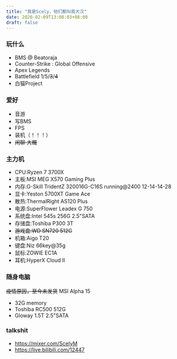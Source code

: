 ```yaml
---
title: "我是Scely，他们都叫我大汉"
date: 2020-02-09T13:08:03+08:00
draft: false
---
```


### 玩什么
- BMS @ Beatoraja
- Counter-Strike : Global Offensive
- Apex Legends
- Battlefield 1/5/~~3~~/~~4~~
- 白猫Project
### 爱好
- 音游
- 写BMS
- FPS
- 装机（！！！）
- ~~闲聊 大概~~
### 主力机
- CPU:Ryzen 7 3700X
- 主板:MSI MEG X570 Gaming Plus
- 内存:G-Skill TridentZ 320016G-C16S running@2400 12-14-14-28
- 显卡:Yeston 5700XT Game Ace
- 散热:ThermalRight AS120 Plus
- 电源:SuperFlower Leadex G 750
- 系统盘:Intel 545s 256G 2.5"SATA
- 存储盘:Toshiba P300 3T
- ~~游戏盘:WD SN720 512G~~
- 机箱:Aigo T20
- 键盘:Niz 66key@35g
- 鼠标:ZOWIE EC1A
- 耳机:HyperX Cloud II
### 随身电脑
~~疫情原因，至今未发货~~
MSI Alpha 15
- 32G memory
- Toshiba RC500 512G
- Gloway 1.5T 2.5"SATA
### talkshit
- https://mixer.com/ScelyM
- https://live.bilibili.com/12447